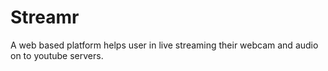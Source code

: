 # Streamr

A web based platform helps user in live streaming their webcam and audio on to youtube servers.

